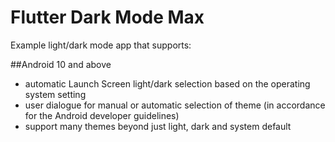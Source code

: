 # Flutter Dark Mode Max

Example light/dark mode app that supports:

##Android 10 and above

- automatic Launch Screen light/dark selection based on the operating system setting
- user dialogue for manual or automatic selection of theme (in accordance for the Android developer guidelines)
- support many themes beyond just light, dark and system default


